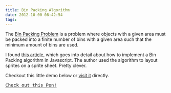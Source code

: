 ```yaml
---
title: Bin Packing Algorithm
date: 2012-10-00 08:42:54
tags:
---
```


<p>The <a href='http://en.wikipedia.org/wiki/Bin_packing_problem'>Bin Packing Problem</a> is a problem where objects with a given area must be packed into a finite number of bins with a given area such that the minimum amount of bins are used.</p>

<p>I found <a href='http://codeincomplete.com/posts/2011/5/7/bin_packing/'>this article</a>, which goes into detail about how to implement a Bin Packing algorithm in Javascript. The author used the algorithm to layout sprites on a sprite sheet. Pretty clever.</p>

<p>Checkout this little demo below or <a href='http://codepen.io/briangonzalez/pen/juGfr'>visit it</a> directly.</p>
<pre class="codepen" data-height="600" data-type="result" data-href="juGfr" data-user="briangonzalez" data-safe="true"><code></code><a href="http://codepen.io/briangonzalez/pen/juGfr">Check out this Pen!</a></pre>
<script async src="http://codepen.io/assets/embed/ei.js"></script>
